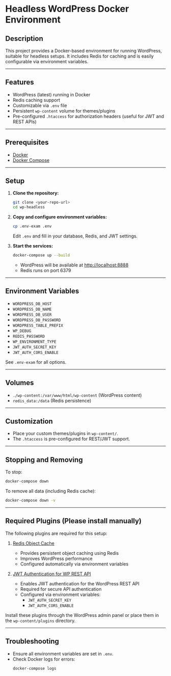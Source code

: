 # Headless WordPress Docker Environment

## Description
This project provides a Docker-based environment for running WordPress, suitable for headless setups. It includes Redis for caching and is easily configurable via environment variables.

---

## Features
- WordPress (latest) running in Docker
- Redis caching support
- Customizable via `.env` file
- Persistent `wp-content` volume for themes/plugins
- Pre-configured `.htaccess` for authorization headers (useful for JWT and REST APIs)

---

## Prerequisites
- [Docker](https://www.docker.com/get-started)
- [Docker Compose](https://docs.docker.com/compose/)

---

## Setup

1. **Clone the repository:**
   ```sh
   git clone <your-repo-url>
   cd wp-headless
   ```

2. **Copy and configure environment variables:**
   ```sh
   cp .env-exam .env
   ```
   Edit `.env` and fill in your database, Redis, and JWT settings.

3. **Start the services:**
   ```sh
   docker-compose up --build
   ```
   - WordPress will be available at [http://localhost:8888](http://localhost:8888)
   - Redis runs on port 6379

---

## Environment Variables

- `WORDPRESS_DB_HOST`
- `WORDPRESS_DB_NAME`
- `WORDPRESS_DB_USER`
- `WORDPRESS_DB_PASSWORD`
- `WORDPRESS_TABLE_PREFIX`
- `WP_DEBUG`
- `REDIS_PASSWORD`
- `WP_ENVIRONMENT_TYPE`
- `JWT_AUTH_SECRET_KEY`
- `JWT_AUTH_CORS_ENABLE`

See `.env-exam` for all options.

---

## Volumes

- `./wp-content:/var/www/html/wp-content` (WordPress content)
- `redis_data:/data` (Redis persistence)

---

## Customization

- Place your custom themes/plugins in `wp-content/`.
- The `.htaccess` is pre-configured for REST/JWT support.

---

## Stopping and Removing

To stop:
```sh
docker-compose down
```
To remove all data (including Redis cache):
```sh
docker-compose down -v
```

---

## Required Plugins (Please install manually)

The following plugins are required for this setup:

1. [Redis Object Cache](https://wordpress.org/plugins/redis-cache/)
   - Provides persistent object caching using Redis
   - Improves WordPress performance
   - Configured automatically via environment variables

2. [JWT Authentication for WP REST API](https://wordpress.org/plugins/jwt-authentication-for-wp-rest-api/)
   - Enables JWT authentication for the WordPress REST API
   - Required for secure API authentication
   - Configured via environment variables:
     - `JWT_AUTH_SECRET_KEY`
     - `JWT_AUTH_CORS_ENABLE`

Install these plugins through the WordPress admin panel or place them in the `wp-content/plugins` directory.

---

## Troubleshooting

- Ensure all environment variables are set in `.env`.
- Check Docker logs for errors:
  ```sh
  docker-compose logs
  ```
